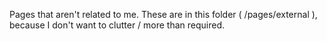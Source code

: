 Pages that aren't related to me. These are in this folder 
( /pages/external ), because I don't want to clutter / more than required.
